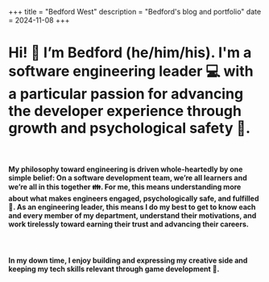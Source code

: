 +++
title = "Bedford West"
description = "Bedford's blog and portfolio"
date = 2024-11-08
+++
<br />

# Hi! 🙋 I’m Bedford (he/him/his). I'm a software engineering leader 💻 with a particular passion for advancing the developer experience through growth and psychological safety 🌱.
<br />

#### My philosophy toward engineering is driven whole-heartedly by one simple belief: On a software development team, we’re all learners and we’re all in this together 👪. For me, this means understanding more about what makes engineers engaged, psychologically safe, and fulfilled 💚. As an engineering leader, this means I do my best to get to know each and every member of my department, understand their motivations, and work tirelessly toward earning their trust and advancing their careers.
 <br />

#### In my down time, I enjoy building and expressing my creative side and keeping my tech skills relevant through game development 👾.
